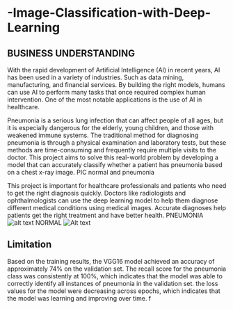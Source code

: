 # -Image-Classification-with-Deep-Learning
## BUSINESS UNDERSTANDING
With the rapid development of Artificial Intelligence (AI) in recent years, AI has been used in a variety of industries. Such as data mining, manufacturing, and financial services. By building the right models, humans can use AI to perform many tasks that once required complex human intervention. One of the most notable applications is the use of AI in healthcare.

Pneumonia is a serious lung infection that can affect people of all ages, but it is especially dangerous for the elderly, young children, and those with weakened immune systems. The traditional method for diagnosing pneumonia is through a physical examination and laboratory tests, but these methods are time-consuming and frequently require multiple visits to the doctor. This project aims to solve this real-world problem by developing a model that can accurately classify whether a patient has pneumonia based on a chest x-ray image.
PIC normal and pneumonia

This project is important for healthcare professionals and patients who need to get the right diagnosis quickly. Doctors like radiologists and ophthalmologists can use the deep learning model to help them diagnose different medical conditions using medical images. Accurate diagnoses help patients get the right treatment and have better health.
PNEUMONIA
![alt text](C:\Users\DavidKamiti\Downloads\1007c7782191564c9999fd44386cf42c.jpg)
NORMAL
![Alt text](C:\Users\DavidKamiti\Downloads\84dff927d19389f5795a792a195790af.jpg)

## Limitation
Based on the training results, the VGG16 model achieved an accuracy of approximately 74% on the validation set.
The recall score for the pneumonia class was consistently at 100%, which indicates that the model was able to correctly identify all instances of pneumonia in the validation set.
the loss values for the model were decreasing across epochs, which indicates that the model was learning and improving over time.
f
